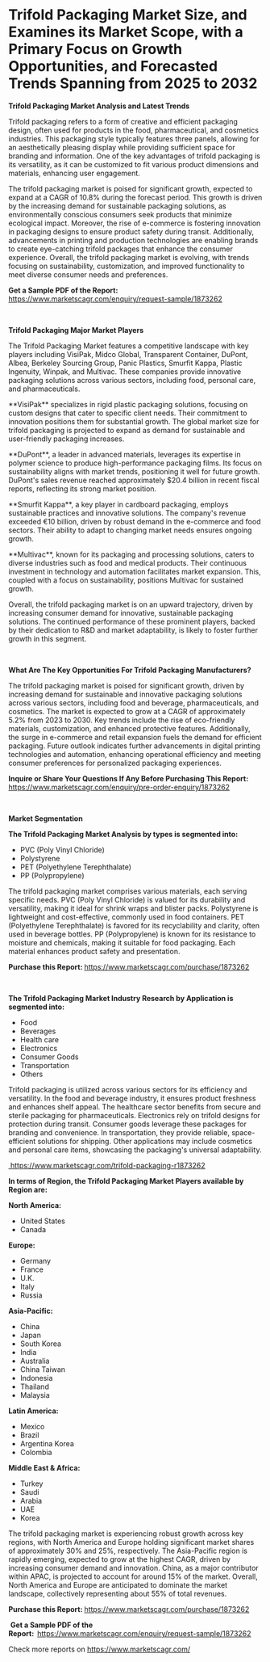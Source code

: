 <p><h1>Trifold Packaging Market Size, and Examines its Market Scope, with a Primary Focus on Growth Opportunities, and Forecasted Trends Spanning from 2025 to 2032</h1></p><p><strong>Trifold Packaging Market Analysis and Latest Trends</strong></p>
<p><p>Trifold packaging refers to a form of creative and efficient packaging design, often used for products in the food, pharmaceutical, and cosmetics industries. This packaging style typically features three panels, allowing for an aesthetically pleasing display while providing sufficient space for branding and information. One of the key advantages of trifold packaging is its versatility, as it can be customized to fit various product dimensions and materials, enhancing user engagement.</p><p>The trifold packaging market is poised for significant growth, expected to expand at a CAGR of 10.8% during the forecast period. This growth is driven by the increasing demand for sustainable packaging solutions, as environmentally conscious consumers seek products that minimize ecological impact. Moreover, the rise of e-commerce is fostering innovation in packaging designs to ensure product safety during transit. Additionally, advancements in printing and production technologies are enabling brands to create eye-catching trifold packages that enhance the consumer experience. Overall, the trifold packaging market is evolving, with trends focusing on sustainability, customization, and improved functionality to meet diverse consumer needs and preferences.</p></p>
<p><strong>Get a Sample PDF of the Report:&nbsp;</strong> <a href="https://www.marketscagr.com/enquiry/request-sample/1873262?utm_campaign=3442&utm_medium=2&utm_source=Github&utm_content=ia&utm_term=31032025&utm_id=trifold-packaging">https://www.marketscagr.com/enquiry/request-sample/1873262</a></p>
<p>&nbsp;</p>
<p><strong>Trifold Packaging Major Market Players</strong></p>
<p><p>The Trifold Packaging Market features a competitive landscape with key players including VisiPak, Midco Global, Transparent Container, DuPont, Albea, Berkeley Sourcing Group, Panic Plastics, Smurfit Kappa, Plastic Ingenuity, Winpak, and Multivac. These companies provide innovative packaging solutions across various sectors, including food, personal care, and pharmaceuticals.</p><p>**VisiPak** specializes in rigid plastic packaging solutions, focusing on custom designs that cater to specific client needs. Their commitment to innovation positions them for substantial growth. The global market size for trifold packaging is projected to expand as demand for sustainable and user-friendly packaging increases.</p><p>**DuPont**, a leader in advanced materials, leverages its expertise in polymer science to produce high-performance packaging films. Its focus on sustainability aligns with market trends, positioning it well for future growth. DuPont's sales revenue reached approximately $20.4 billion in recent fiscal reports, reflecting its strong market position.</p><p>**Smurfit Kappa**, a key player in cardboard packaging, employs sustainable practices and innovative solutions. The company's revenue exceeded €10 billion, driven by robust demand in the e-commerce and food sectors. Their ability to adapt to changing market needs ensures ongoing growth.</p><p>**Multivac**, known for its packaging and processing solutions, caters to diverse industries such as food and medical products. Their continuous investment in technology and automation facilitates market expansion. This, coupled with a focus on sustainability, positions Multivac for sustained growth.</p><p>Overall, the trifold packaging market is on an upward trajectory, driven by increasing consumer demand for innovative, sustainable packaging solutions. The continued performance of these prominent players, backed by their dedication to R&D and market adaptability, is likely to foster further growth in this segment.</p></p>
<p>&nbsp;</p>
<p><strong>What Are The Key Opportunities For Trifold Packaging Manufacturers?</strong></p>
<p><p>The trifold packaging market is poised for significant growth, driven by increasing demand for sustainable and innovative packaging solutions across various sectors, including food and beverage, pharmaceuticals, and cosmetics. The market is expected to grow at a CAGR of approximately 5.2% from 2023 to 2030. Key trends include the rise of eco-friendly materials, customization, and enhanced protective features. Additionally, the surge in e-commerce and retail expansion fuels the demand for efficient packaging. Future outlook indicates further advancements in digital printing technologies and automation, enhancing operational efficiency and meeting consumer preferences for personalized packaging experiences.</p></p>
<p><strong>Inquire or Share Your Questions If Any Before Purchasing This Report:</strong> <a href="https://www.marketscagr.com/enquiry/pre-order-enquiry/1873262?utm_campaign=3442&utm_medium=2&utm_source=Github&utm_content=ia&utm_term=31032025&utm_id=trifold-packaging">https://www.marketscagr.com/enquiry/pre-order-enquiry/1873262</a></p>
<p>&nbsp;</p>
<p><strong>Market Segmentation</strong></p>
<p><strong>The Trifold Packaging Market Analysis by types is segmented into:</strong></p>
<p><ul><li>PVC (Poly Vinyl Chloride)</li><li>Polystyrene</li><li>PET (Polyethylene Terephthalate)</li><li>PP (Polypropylene)</li></ul></p>
<p><p>The trifold packaging market comprises various materials, each serving specific needs. PVC (Poly Vinyl Chloride) is valued for its durability and versatility, making it ideal for shrink wraps and blister packs. Polystyrene is lightweight and cost-effective, commonly used in food containers. PET (Polyethylene Terephthalate) is favored for its recyclability and clarity, often used in beverage bottles. PP (Polypropylene) is known for its resistance to moisture and chemicals, making it suitable for food packaging. Each material enhances product safety and presentation.</p></p>
<p><strong>Purchase this Report:&nbsp;</strong><a href="https://www.marketscagr.com/purchase/1873262?utm_campaign=3442&utm_medium=2&utm_source=Github&utm_content=ia&utm_term=31032025&utm_id=trifold-packaging">https://www.marketscagr.com/purchase/1873262</a></p>
<p>&nbsp;</p>
<p><strong>The Trifold Packaging Market Industry Research by Application is segmented into:</strong></p>
<p><ul><li>Food</li><li>Beverages</li><li>Health care</li><li>Electronics</li><li>Consumer Goods</li><li>Transportation</li><li>Others</li></ul></p>
<p><p>Trifold packaging is utilized across various sectors for its efficiency and versatility. In the food and beverage industry, it ensures product freshness and enhances shelf appeal. The healthcare sector benefits from secure and sterile packaging for pharmaceuticals. Electronics rely on trifold designs for protection during transit. Consumer goods leverage these packages for branding and convenience. In transportation, they provide reliable, space-efficient solutions for shipping. Other applications may include cosmetics and personal care items, showcasing the packaging's universal adaptability.</p></p>
<p><a href="https://www.marketscagr.com/trifold-packaging-r1873262?utm_campaign=3442&utm_medium=2&utm_source=Github&utm_content=ia&utm_term=31032025&utm_id=trifold-packaging">&nbsp;https://www.marketscagr.com/trifold-packaging-r1873262</a></p>
<p><strong>In terms of Region, the Trifold Packaging Market Players available by Region are:</strong></p>
<p>
    <p> <strong> North America: </strong>
        <ul>
            <li>United States</li>
            <li>Canada</li>
        </ul>
        </p> 
    <p> <strong> Europe: </strong>
        <ul>
            <li>Germany</li>
            <li>France</li>
            <li>U.K.</li>
            <li>Italy</li>
            <li>Russia</li>
        </ul>
        </p> 
    <p> <strong> Asia-Pacific: </strong>
        <ul>
            <li>China</li>
            <li>Japan</li>
            <li>South Korea</li>
            <li>India</li>
            <li>Australia</li>
            <li>China Taiwan</li>
            <li>Indonesia</li>
            <li>Thailand</li>
            <li>Malaysia</li>
        </ul>
        </p> 
    <p> <strong> Latin America: </strong>
        <ul>
            <li>Mexico</li>
            <li>Brazil</li>
            <li>Argentina Korea</li>
            <li>Colombia</li>
        </ul>
        </p> 
    <p> <strong> Middle East & Africa: </strong>
        <ul>
            <li>Turkey</li>
            <li>Saudi</li>
            <li>Arabia</li>
            <li>UAE</li>
            <li>Korea</li>
        </ul>
    </p>
    </p>
<p><p>The trifold packaging market is experiencing robust growth across key regions, with North America and Europe holding significant market shares of approximately 30% and 25%, respectively. The Asia-Pacific region is rapidly emerging, expected to grow at the highest CAGR, driven by increasing consumer demand and innovation. China, as a major contributor within APAC, is projected to account for around 15% of the market. Overall, North America and Europe are anticipated to dominate the market landscape, collectively representing about 55% of total revenues.</p></p>
<p><strong>Purchase this Report: </strong><a href="https://www.marketscagr.com/purchase/1873262?utm_campaign=3442&utm_medium=2&utm_source=Github&utm_content=ia&utm_term=31032025&utm_id=trifold-packaging">https://www.marketscagr.com/purchase/1873262</a></p>
<p>&nbsp;<strong>Get a Sample PDF of the Report:&nbsp;&nbsp;</strong><a href="https://www.marketscagr.com/enquiry/request-sample/1873262?utm_campaign=3442&utm_medium=2&utm_source=Github&utm_content=ia&utm_term=31032025&utm_id=trifold-packaging">https://www.marketscagr.com/enquiry/request-sample/1873262</a></p>
<p><strong></strong></p>
<p>Check more reports on <a href="https://www.marketscagr.com/?utm_campaign=3442&utm_medium=2&utm_source=Github&utm_content=ia&utm_term=31032025&utm_id=trifold-packaging">https://www.marketscagr.com/</a></p>